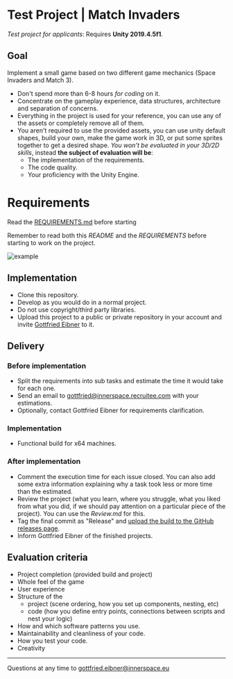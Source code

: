 # Test Project | Match Invaders 

*Test project for applicants*: Requires **Unity 2019.4.5f1**. 

## Goal 

Implement a small game based on two different game mechanics (Space Invaders and Match 3). 

- Don't spend more than 6-8 hours *for coding* on it. 
- Concentrate on the gameplay experience, data structures, architecture and separation of concerns. 
- Everything in the project is used for your reference, you can use any of the assets or completely remove all of them.
- You aren't required to use the provided assets, you can use unity default shapes, build your own, make the game work in 3D, or put some sprites together to get a desired shape. *You won't be evaluated in your 3D/2D skills*, instead **the subject of evaluation will be**:
    - The implementation of the requirements.
    - The code quality.
    - Your proficiency with the Unity Engine.

# Requirements

Read the [REQUIREMENTS.md](https://github.com/innerspacetrainings/Application-Match-Invaders/blob/master/REQUIREMENTS.md) before starting

Remember to read both this *README* and the *REQUIREMENTS* before starting to work on the project.

![example](Images/candy.png)

## Implementation 

- Clone this repository. 
- Develop as you would do in a normal project. 
- Do not use copyright/third party libraries. 
- Upload this project to a public or private repository in your account and invite [Gottfried Eibner](https://github.com/gogemx) to it. 

## Delivery 

### Before implementation 

- Split the requirements into sub tasks and estimate the time it would take for each one. 
- Send an email to <gottfried@innerspace.recruitee.com> with your estimations. 
- Optionally, contact Gottfried Eibner for requirements clarification. 

### Implementation 

- Functional build for x64 machines. 

### After implementation 

- Comment the execution time for each issue closed. You can also add some extra information explaining why a task took less or more time than the estimated.
- Review the project (what you learn, where you struggle, what you liked from what you did, if we should pay attention on a particular piece of the project). You can use the *Review.md* for this. 
- Tag the final commit as "Release" and [upload the build to the GitHub releases page](https://docs.github.com/en/github/administering-a-repository/managing-releases-in-a-repository).  
- Inform Gottfried Eibner of the finished projects. 

## Evaluation criteria 

- Project completion (provided build and project) 
- Whole feel of the game
- User experience
- Structure of the 
    - project (scene ordering, how you set up components, nesting, etc)
    - code (how you define entry points, connections between scripts and nest your logic)
- How and which software patterns you use. 
- Maintainability and cleanliness of your code. 
- How you test your code. 
- Creativity 

--- 

Questions at any time to <gottfried.eibner@innerspace.eu>